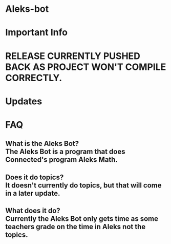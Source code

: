 # Aleks-bot

<h1>Important Info</h1>
<h1> RELEASE CURRENTLY PUSHED BACK AS PROJECT WON'T COMPILE CORRECTLY.</h1>
<h1>Updates</h1>



<h1>FAQ</h1>
<h2>What is the Aleks Bot? <br>
  The Aleks Bot is a program that does Connected's program Aleks Math.</h2> 
  
  <h2>Does it do topics?<br>
  It doesn't currently do topics, but that will come in a later update.<h2>
  
  <h2>What does it do?<br>
  Currently the Aleks Bot only gets time as some teachers grade on the time in Aleks not the topics.<h2>
  
 
  
 
